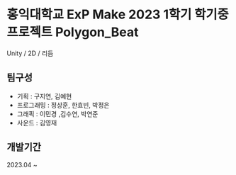 # 홍익대학교 ExP Make 2023 1학기 학기중 프로젝트 Polygon_Beat
Unity / 2D / 리듬

## 팀구성
* 기획 : 구지연, 김예현
* 프로그래밍 : 정상훈, 한효빈, 박정은
* 그래픽 : 이민경 ,김수연, 박연준
* 사운드 : 김영재

## 개발기간
2023.04 ~ 
